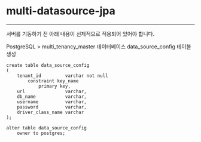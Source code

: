 # multi-datasource-jpa
---
서버를 기동하기 전 아래 내용이 선제적으로 적용되어 있어야 합니다.

PostgreSQL > multi_tenancy_master 데이터베이스  data_source_config 테이블 생성

```
create table data_source_config
(
    tenant_id         varchar not null
        constraint key_name
            primary key,
    url               varchar,
    db_name           varchar,
    username          varchar,
    password          varchar,
    driver_class_name varchar
);

alter table data_source_config
    owner to postgres;
```
